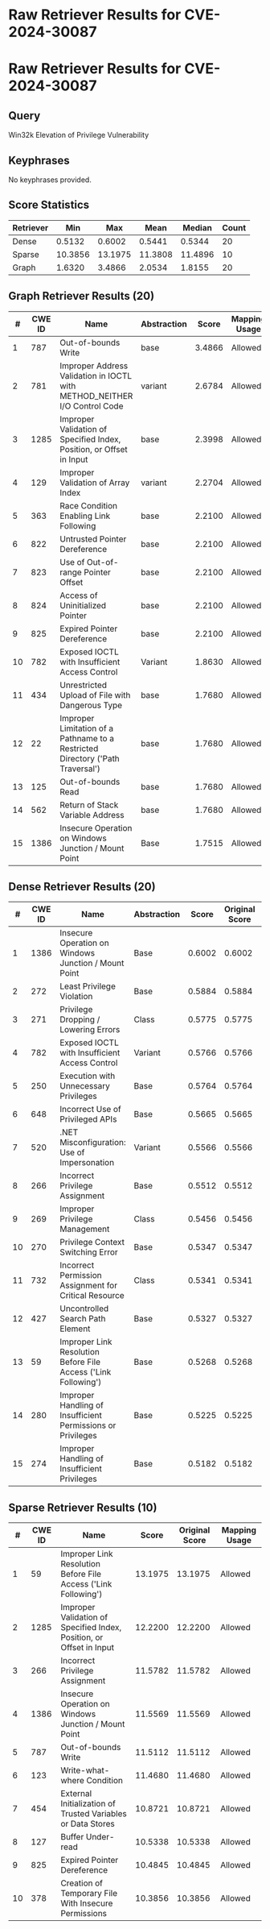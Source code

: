 # Raw Retriever Results for CVE-2024-30087

# Raw Retriever Results for CVE-2024-30087
## Query
Win32k Elevation of Privilege Vulnerability

## Keyphrases
No keyphrases provided.

## Score Statistics
| Retriever | Min | Max | Mean | Median | Count |
|-----------|-----|-----|------|--------|-------|
| Dense | 0.5132 | 0.6002 | 0.5441 | 0.5344 | 20 |
| Sparse | 10.3856 | 13.1975 | 11.3808 | 11.4896 | 10 |
| Graph | 1.6320 | 3.4866 | 2.0534 | 1.8155 | 20 |

## Graph Retriever Results (20)
| # | CWE ID | Name | Abstraction | Score | Mapping Usage |
|---|--------|------|-------------|-------|---------------|
| 1 | 787 | Out-of-bounds Write | base | 3.4866 | Allowed |
| 2 | 781 | Improper Address Validation in IOCTL with METHOD_NEITHER I/O Control Code | variant | 2.6784 | Allowed |
| 3 | 1285 | Improper Validation of Specified Index, Position, or Offset in Input | base | 2.3998 | Allowed |
| 4 | 129 | Improper Validation of Array Index | variant | 2.2704 | Allowed |
| 5 | 363 | Race Condition Enabling Link Following | base | 2.2100 | Allowed |
| 6 | 822 | Untrusted Pointer Dereference | base | 2.2100 | Allowed |
| 7 | 823 | Use of Out-of-range Pointer Offset | base | 2.2100 | Allowed |
| 8 | 824 | Access of Uninitialized Pointer | base | 2.2100 | Allowed |
| 9 | 825 | Expired Pointer Dereference | base | 2.2100 | Allowed |
| 10 | 782 | Exposed IOCTL with Insufficient Access Control | Variant | 1.8630 | Allowed |
| 11 | 434 | Unrestricted Upload of File with Dangerous Type | base | 1.7680 | Allowed |
| 12 | 22 | Improper Limitation of a Pathname to a Restricted Directory ('Path Traversal') | base | 1.7680 | Allowed |
| 13 | 125 | Out-of-bounds Read | base | 1.7680 | Allowed |
| 14 | 562 | Return of Stack Variable Address | base | 1.7680 | Allowed |
| 15 | 1386 | Insecure Operation on Windows Junction / Mount Point | Base | 1.7515 | Allowed |

## Dense Retriever Results (20)
| # | CWE ID | Name | Abstraction | Score | Original Score | Mapping Usage |
|---|--------|------|-------------|-------|----------------|---------------|
| 1 | 1386 | Insecure Operation on Windows Junction / Mount Point | Base | 0.6002 | 0.6002 | Allowed |
| 2 | 272 | Least Privilege Violation | Base | 0.5884 | 0.5884 | Allowed |
| 3 | 271 | Privilege Dropping / Lowering Errors | Class | 0.5775 | 0.5775 | Allowed-with-Review |
| 4 | 782 | Exposed IOCTL with Insufficient Access Control | Variant | 0.5766 | 0.5766 | Allowed |
| 5 | 250 | Execution with Unnecessary Privileges | Base | 0.5764 | 0.5764 | Allowed |
| 6 | 648 | Incorrect Use of Privileged APIs | Base | 0.5665 | 0.5665 | Allowed |
| 7 | 520 | .NET Misconfiguration: Use of Impersonation | Variant | 0.5566 | 0.5566 | Allowed |
| 8 | 266 | Incorrect Privilege Assignment | Base | 0.5512 | 0.5512 | Allowed |
| 9 | 269 | Improper Privilege Management | Class | 0.5456 | 0.5456 | Discouraged |
| 10 | 270 | Privilege Context Switching Error | Base | 0.5347 | 0.5347 | Allowed |
| 11 | 732 | Incorrect Permission Assignment for Critical Resource | Class | 0.5341 | 0.5341 | Allowed-with-Review |
| 12 | 427 | Uncontrolled Search Path Element | Base | 0.5327 | 0.5327 | Allowed |
| 13 | 59 | Improper Link Resolution Before File Access ('Link Following') | Base | 0.5268 | 0.5268 | Allowed |
| 14 | 280 | Improper Handling of Insufficient Permissions or Privileges  | Base | 0.5225 | 0.5225 | Allowed |
| 15 | 274 | Improper Handling of Insufficient Privileges | Base | 0.5182 | 0.5182 | Discouraged |

## Sparse Retriever Results (10)
| # | CWE ID | Name | Score | Original Score | Mapping Usage |
|---|--------|------|-------|---------------|---------------|
| 1 | 59 | Improper Link Resolution Before File Access ('Link Following') | 13.1975 | 13.1975 | Allowed |
| 2 | 1285 | Improper Validation of Specified Index, Position, or Offset in Input | 12.2200 | 12.2200 | Allowed |
| 3 | 266 | Incorrect Privilege Assignment | 11.5782 | 11.5782 | Allowed |
| 4 | 1386 | Insecure Operation on Windows Junction / Mount Point | 11.5569 | 11.5569 | Allowed |
| 5 | 787 | Out-of-bounds Write | 11.5112 | 11.5112 | Allowed |
| 6 | 123 | Write-what-where Condition | 11.4680 | 11.4680 | Allowed |
| 7 | 454 | External Initialization of Trusted Variables or Data Stores | 10.8721 | 10.8721 | Allowed |
| 8 | 127 | Buffer Under-read | 10.5338 | 10.5338 | Allowed |
| 9 | 825 | Expired Pointer Dereference | 10.4845 | 10.4845 | Allowed |
| 10 | 378 | Creation of Temporary File With Insecure Permissions | 10.3856 | 10.3856 | Allowed |
